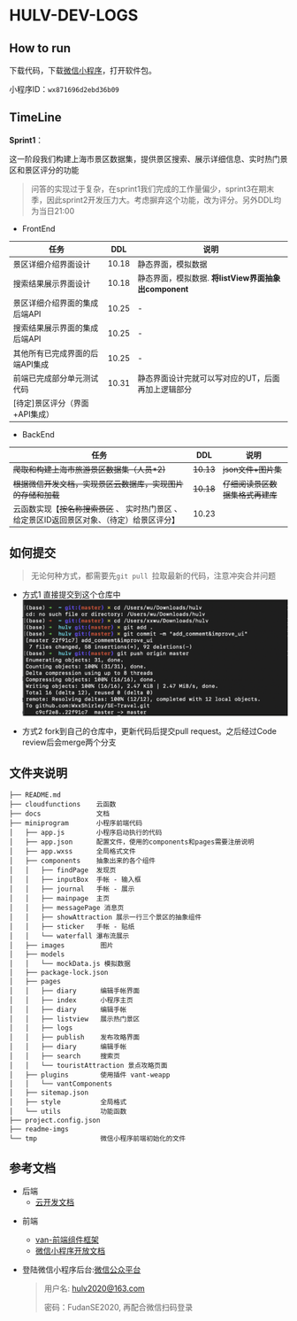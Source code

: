 # HULV-DEV-LOGS



## How to run

下载代码，下载[微信小程序](https://developers.weixin.qq.com/miniprogram/dev/devtools/download.html)，打开软件包。

小程序ID：`wx871696d2ebd36b09`





## TimeLine

**Sprint1**：

这一阶段我们构建上海市景区数据集，提供景区搜索、展示详细信息、实时热门景区和景区评分的功能

> 问答的实现过于复杂，在sprint1我们完成的工作量偏少，sprint3在期末季，因此sprint2开发压力大。考虑摒弃这个功能，改为评分。另外DDL均为当日21:00

* FrontEnd

| 任务                            | DDL   | 说明                                                  | 
| ------------------------------- | ----- | ----------------------------------------------------- |
| 景区详细介绍界面设计            | 10.18 | 静态界面，模拟数据                                    |
| 搜索结果展示界面设计            | 10.18 | 静态界面，模拟数据. **将listView界面抽象出component** |
| 景区详细介绍界面的集成后端API   | 10.25 | -                                                     |
| 搜索结果展示界面的集成后端API   | 10.25 | -                                                     |
| 其他所有已完成界面的后端API集成 | 10.25 | -                                                     |
| 前端已完成部分单元测试代码      | 10.31 | 静态界面设计完就可以写对应的UT，后面再加上逻辑部分    |
| [待定]景区评分（界面+API集成）  |       |                                                       |

* BackEnd

| 任务                                                         | DDL   | 说明                         |
| ------------------------------------------------------------ | ----- | ---------------------------- |
| ~~爬取和构建上海市旅游景区数据集（人员*2)~~                    | ~~10.13~~ | ~~json文件+图片集~~              |
| ~~根据微信开发文档，实现景区云数据库，实现图片的存储和加载~~     | ~~10.18~~ | ~~仔细阅读景区数据集格式再建库~~ |
| 云函数实现【~~按名称搜索景区~~ 、 实时热门景区  、给定景区ID返回景区对象、（待定）给景区评分】 | 10.23 |                              |


## 如何提交
> 无论何种方式，都需要先`git pull `拉取最新的代码，注意冲突合并问题
* 方式1 直接提交到这个仓库中
![commit-example](https://github.com/WxxShirley/SE-Travel/blob/master/readme-imgs/commit.png)

* 方式2 fork到自己的仓库中，更新代码后提交pull request。之后经过Code review后会merge两个分支

## 文件夹说明


```
├── README.md
├── cloudfunctions    云函数
├── docs              文档
├── miniprogram       小程序前端代码
│   ├── app.js        小程序启动执行的代码
│   ├── app.json      配置文件，使用的components和pages需要注册说明
│   ├── app.wxss      全局格式文件
│   ├── components    抽象出来的各个组件
│   │   ├── findPage  发现页
│   │   ├── inputBox  手帐 - 输入框
│   │   ├── journal   手帐 - 展示
│   │   ├── mainpage  主页
│   │   ├── messagePage 消息页
│   │   ├── showAttraction 展示一行三个景区的抽象组件
│   │   ├── sticker   手帐 - 贴纸
│   │   └── waterfall 瀑布流展示
│   ├── images         图片
│   ├── models
│   │   └── mockData.js 模拟数据
│   ├── package-lock.json
│   ├── pages
│   │   ├── diary      编辑手帐界面
│   │   ├── index      小程序主页
│   │   ├── diary      编辑手帐
│   │   ├── listview   展示热门景区
│   │   ├── logs
│   │   ├── publish    发布攻略界面
│   │   ├── diary      编辑手帐
│   │   ├── search     搜索页
│   │   └── touristAttraction 景点攻略页面
│   ├── plugins        使用插件 vant-weapp
│   │   └── vantComponents
│   ├── sitemap.json
│   ├── style          全局格式
│   └── utils          功能函数
├── project.config.json
├── readme-imgs  
└── tmp                微信小程序前端初始化的文件
```


## 参考文档

- 后端
  * [云开发文档](https://developers.weixin.qq.com/miniprogram/dev/wxcloud/basis/getting-started.html)

* 前端
  * [van-前端组件框架](https://vant-contrib.gitee.io/vant-weapp/#/intro)
  * [微信小程序开放文档](https://developers.weixin.qq.com/miniprogram/dev/framework/)

* 登陆微信小程序后台:[微信公众平台](https://mp.weixin.qq.com/)

  > 用户名: hulv2020@163.com
  >
  > 密码：FudanSE2020, 再配合微信扫码登录





